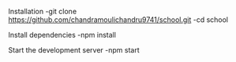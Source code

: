 Installation
-git clone https://github.com/chandramoulichandru9741/school.git
-cd school

Install dependencies
-npm install

Start the development server
-npm start




